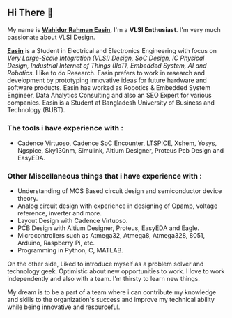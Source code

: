 ## Hi There 👋

My name is __[Wahidur Rahman Easin](https://www.linkedin.com/in/wahidur-r-easin/)__, I'm a __VLSI Enthusiast__.  I'm very much passionate about VLSI Design.

__[Easin](https://www.linkedin.com/in/wahidur-r-easin/)__ is a Student in Electrical and Electronics Engineering with focus on _Very Large-Scale Integration (VLSI) Design, SoC Design, IC Physical Design, Industrial Internet of Things (IIoT), Embedded System, AI and Robotics_. I like to do Research. Easin prefers to work in research and development by prototyping innovative ideas for future hardware and software products. Easin has worked as Robotics & Embedded System Engineer, Data Analytics Consulting and also an SEO Expert for various companies. Easin is a Student at Bangladesh University of Business and Technology (BUBT).

### The tools i have experience with :  
- Cadence Virtuoso, Cadence SoC Encounter, LTSPICE, Xshem, Yosys, Ngspice, Sky130nm, Simulink, Altium Designer, Proteus Pcb Design and EasyEDA.

### Other Miscellaneous things that i have experience with :
- Understanding of MOS Based circuit design and semiconductor device theory.
- Analog circuit design with experience in designing of Opamp, voltage reference, inverter and more.
- Layout Design with Cadence Virtuoso.
- PCB Design with Altium Designer, Proteus, EasyEDA and Eagle.
- Microcontrollers such as Atmega32, Atmega8, Atmega328, 8051, Arduino, Raspberry Pi, etc.
- Programming in Python, C, MATLAB.

On the other side, Liked to introduce myself as a problem solver and technology geek. Optimistic about new opportunities to work. I love to work independently and also with a team. I'm thirsty to learn new things.

My dream is to be a part of a team where i can contribute my knowledge and skills to the organization's success and improve my technical ability while being innovative and resourceful.
